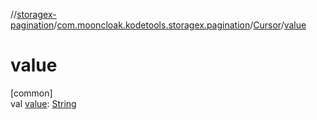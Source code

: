 //[storagex-pagination](../../../index.md)/[com.mooncloak.kodetools.storagex.pagination](../index.md)/[Cursor](index.md)/[value](value.md)

# value

[common]\
val [value](value.md): [String](https://kotlinlang.org/api/latest/jvm/stdlib/kotlin/-string/index.html)
